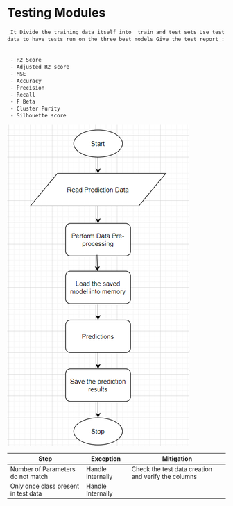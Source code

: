 #  Testing Modules


    _It Divide the training data itself into  train and test sets Use test data to have tests run on the three best models Give the test report_:
    
    
     - R2 Score
     - Adjusted R2 score
     - MSE
     - Accuracy
     - Precision
     - Recall
     - F Beta
     - Cluster Purity
     - Silhouette score 


![Technical solution design](../img/TSD-9.png)



 Step   |Exception |Mitigation|
 --------|------|----------|
 Number of Parameters do not match  | Handle internally |Check the test data creation and verify the  columns
 Only once class present in test data   |Handle Internally| |
